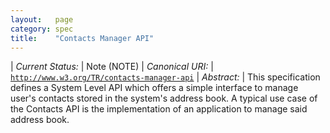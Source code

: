 ```yaml
---
layout:   page
category: spec
title:    "Contacts Manager API"
---
```


| *Current Status:* | Note (NOTE)
| *Canonical URI:* | [`http://www.w3.org/TR/contacts-manager-api`](http://www.w3.org/TR/contacts-manager-api)
| *Abstract:* | This specification defines a System Level API which offers a simple interface to manage user's contacts stored in the system's address book. A typical use case of the Contacts API is the implementation of an application to manage said address book.